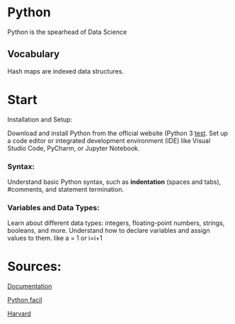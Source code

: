 # Python
Python is the spearhead of Data Science


## Vocabulary 
Hash maps are indexed data structures.


# Start 
Installation and Setup:

Download and install Python from the official website (Python 3 [test](https://www.python.org/downloads/).
Set up a code editor or integrated development environment (IDE) like Visual Studio Code, PyCharm, or Jupyter Notebook.
### Syntax:
Understand basic Python syntax, such as **indentation** (spaces and tabs), #comments, and statement termination.

### Variables and Data Types:
Learn about different data types: 
integers, 
floating-point numbers, 
strings, 
booleans, and more.
Understand how to declare variables and assign values to them. like a = 1 or i=i+1 





# Sources: 

 [Documentation](https://docs.python.org/fr/3/tutorial/index.html)

[Python facil](https://python.developpez.com/tutoriels/apprendre-programmation-python/notions-avancees/?page=classe)

[Harvard](https://scholar.harvard.edu/files/ambell/files/python_for_economists.pdf)
